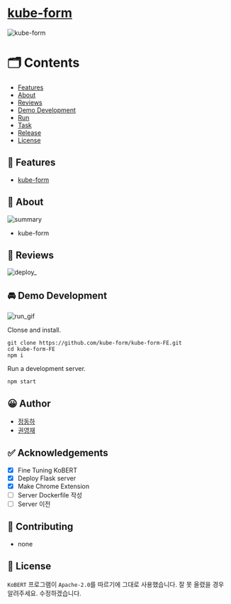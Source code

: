 # [kube-form](https://kube-form.web.app/)

![kube-form](https://avatars.githubusercontent.com/u/106794419?s=200&v=4)

# 🗂 Contents

-   [Features](#-features)
-   [About](#-about)
-   [Reviews](#-reviews)
-   [Demo Development](#-Demo_Development)
-   [Run](#-run)
-   [Task](#-task)
-   [Release](#-release)
-   [License](#-license)

## 🎉 Features

-   [kube-form](https://chrome.google.com/webstore/detail/emogenius/heddhmefcmbkfoojdngpojbhkkglgcdg?hl=ko&authuser=0)

## 📖 About

![summary](https://github.com/ha4219/emogenius/blob/dev/assets/readme/summary.png?raw=true)

-   kube-form

## 🎯 Reviews

![deploy_](https://github.com/ha4219/emogenius/blob/dev/assets/readme/1.png?raw=true)

## 🚘 Demo Development

![run_gif](https://github.com/ha4219/emogenius/blob/dev/assets/readme/run.gif?raw=true)

Clonse and install.

```
git clone https://github.com/kube-form/kube-form-FE.git
cd kube-form-FE
npm i
```

Run a development server.

```
npm start
```

## 😀 Author

-   [정동하](https://github.com/ha4219)
-   [권영재](https://github.com/dwdjjj)

## ✅ Acknowledgements

-   [x] Fine Tuning KoBERT
-   [x] Deploy Flask server
-   [x] Make Chrome Extension
-   [ ] Server Dockerfile 작성
-   [ ] Server 이전

## 🌋 Contributing

-   none

<!-- <table>
    <tr>
        <td align="center"></td>
        <td align="center"></td>
        <td align="center"></td>
        <td align="center"></td>
    </tr>
</talbe> -->

## 📄 License

`KoBERT` 프로그램이 `Apache-2.0`를 따르기에 그대로 사용했습니다. 잘 못 올렸을 경우 알려주세요. 수정하겠습니다.
